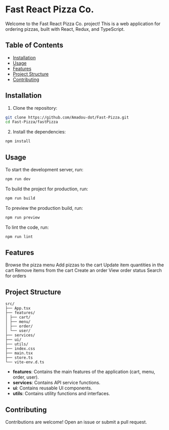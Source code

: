 # Fast React Pizza Co.

Welcome to the Fast React Pizza Co. project! This is a web application for ordering pizzas, built with React, Redux, and TypeScript.

## Table of Contents

- [Installation](#installation)
- [Usage](#usage)
- [Features](#features)
- [Project Structure](#project-structure)
- [Contributing](#contributing)

## Installation

1. Clone the repository:

```sh
git clone https://github.com/Amadou-dot/Fast-Pizza.git
cd Fast-Pizza/fastPizza
```

2. Install the dependencies:
```sh
npm install
```

## Usage

To start the development server, run:

```sh
npm run dev
```

To build the project for production, run:

```sh
npm run build
```

To preview the production build, run:

```sh
npm run preview
```

To lint the code, run:

```sh
npm run lint
```

## Features

Browse the pizza menu
Add pizzas to the cart
Update item quantities in the cart
Remove items from the cart
Create an order
View order status
Search for orders

## Project Structure

```
src/
├── App.tsx
├── features/
│ ├── cart/
│ ├── menu/
│ ├── order/
│ └── user/
├── services/
├── ui/
├── utils/
├── index.css
├── main.tsx
├── store.ts
└── vite-env.d.ts
```

- **features**: Contains the main features of the application (cart, menu, order, user).
- **services**: Contains API service functions.
- **ui**: Contains reusable UI components.
- **utils**: Contains utility functions and interfaces.

## Contributing

Contributions are welcome! Open an issue or submit a pull request.
